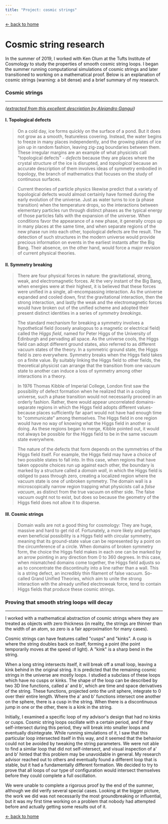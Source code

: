 ```yaml
---
title: "Project: cosmic strings"
---
```


[← back to home](../index.md)

# Cosmic string research

In the summer of 2019, I worked with Ken Olum at the Tufts Institute of Cosmology to study the properties of smooth cosmic string loops. I began the summer running computational simulations of cosmic strings and later transitioned to working on a mathematical proof. Below is an explanation of cosmic strings (warning: a bit dense) and a brief summary of my research.

### Cosmic strings

---
*(<a href="https://arxiv.org/html/astro-ph/0005186" target="_blank" rel="noopener noreferrer">extracted from this excellent description by Alejandro Gangui</a>)*

#### I. Topological defects

>On a cold day, ice forms quickly on the surface of a pond. But it does not grow as a smooth, featureless covering. Instead, the water begins to freeze in many places independently, and the growing plates of ice join up in random fashion, leaving zig-zag boundaries between them. These irregular margins are an example of what physicists call "topological defects" - *defects* because they are places where the crystal structure of the ice is disrupted, and *topological* because an accurate description of them involves ideas of symmetry embodied in topology, the branch of mathematics that focuses on the study of continuous surfaces.

>Current theories of particle physics likewise predict that a variety of topological defects would almost certainly have formed during the early evolution of the universe. Just as water turns to ice (a phase transition) when the temperature drops, so the interactions between elementary particles run through distinct phases as the typical energy of those particles falls with the expansion of the universe. When conditions favor the appearance of a new phase, it generally crops up in many places at the same time, and when separate regions of the new phase run into each other, topological defects are the result. The detection of such structures in the modern universe would provide precious information on events in the earliest instants after the Big Bang. Their absence, on the other hand, would force a major revision of current physical theories.

#### II. Symmetry breaking

>There are four physical forces in nature: the gravitational, strong, weak, and electromagnetic forces. At the very instant of the Big Bang, when energies were at their highest, it is believed that these forces were unified in a single, all-encompassing interaction. As the universe expanded and cooled down, first the gravitational interaction, then the strong interaction, and lastly the weak and the electromagnetic forces would have broken out of the unified scheme and adopted their present distinct identities in a series of *symmetry breakings*.

>The standard mechanism for breaking a symmetry involves a hypothetical field (loosely analogous to a magnetic or electrical field) called the *Higgs field*, named for Peter Higgs of the University of Edinburgh and pervading all space. As the universe cools, the Higgs field can adopt different ground states, also referred to as different vacuum states of the theory. In a symmetric ground state, the Higgs field is zero everywhere. Symmetry breaks when the Higgs field takes on a finite value. By suitably linking the Higgs field to other fields, the theoretical physicist can arrange that the transition from one vacuum state to another can induce a loss of symmetry among other interactions in a theory.

>In 1976 Thomas Kibble of Imperial College, London first saw the possibility of defect formation when he realized that in a cooling universe, such a phase transition would not necessarily proceed in an orderly fashion. Rather, there would appear uncorrelated domains-separate regions in which the Higgs field adopts different values-because places sufficiently far apart would not have had enough time to "communicate" among themselves. The Higgs field in one region would have no way of knowing what the Higgs field in another is doing. As these regions began to merge, Kibble pointed out, it would not always be possible for the Higgs field to be in the same vacuum state everywhere.

>The nature of the defects that form depends on the symmetries of the Higgs field itself. For example, the Higgs field may have a choice of two possible states to fall into. In this case, when regions that have taken opposite choices run up against each other, the boundary is marked by a structure called a *domain wall*, in which the Higgs field is obliged to pass through zero, creating a localized region where the vacuum state is one of unbroken symmetry. The domain wall is a microscopically narrow region trapping what physicists call a *false vacuum*, as distinct from the true vacuum on either side. The false vacuum ought not to exist, but does so because the geometry of the Higgs field does not allow it to disperse.

#### III. Cosmic strings

>Domain walls are not a good thing for cosmology: They are huge, massive and hard to get rid of. Fortunately, a more likely and perhaps even beneficial possibility is a Higgs field with circular symmetry, meaning that its ground-state value can be represented by a point on the circumference of a circle. When domains of broken symmetry form, the choice the Higgs field makes in each one can be marked by an arrow pointing in any direction from 0 to 360 degrees. In this case, when mismatched domains come together, the Higgs field adjusts so as to concentrate the discontinuity into a line rather than a wall. This is a string defect, an incredibly thin filament of false vacuum. So-called Grand Unified Theories, which aim to unite the strong interaction with the already unified electroweak force, tend to contain Higgs fields that produce these cosmic strings.

### Proving that smooth string loops will decay

---

I worked with a mathematical abstraction of cosmic strings where they are treated as objects with zero thickness (in reality, the strings are thinner than the width of an atom, so zero is a fair approximation for many cases).

Cosmic strings can have features called "cusps" and "kinks". A cusp is where the string doubles back on itself, forming a point (the point temporarily moves at the speed of light). A "kink" is a sharp bend in the string.

When a long string intersects itself, it will break off a small loop, leaving a kink behind in the original string. It is predicted that the remaining cosmic strings in the universe are mostly loops. I studied a subclass of these loops which have no cusps or kinks. The shape of the loop can be described by two 3D line functions, called a' and b', which are time and space derivatives of the string. These functions, projected onto the unit sphere, integrate to 0 over their entire length. Where the a' and b' functions intersect one another on the sphere, there is a cusp in the string. When there is a discontinuous jump in one or the other, there is a kink in the string.

Initially, I examined a specific loop of my advisor's design that had no kinks or cusps. Cosmic string loops oscillate with a certain period, and if they self-intersect during this period, they will break into smaller loops and eventually disintegrate. While running simulations of it, I saw that this particular loop intersected itself in this way, and it seemed that the behavior could not be avoided by tweaking the string parameters. We were not able to find a similar loop that did not self-intersect, and visual inspection of a' and b' hinted that this problem may be unavoidable in general. My research advisor reached out to others and eventually found a different loop that is stable, but it had a fundamentally different formation. We decided to try to prove that all loops of our type of configuration would intersect themselves before they could complete a full oscillation.

We were unable to complete a rigorous proof by the end of the summer, although we did verify several special cases. Looking at the bigger picture, the work we did was not necessarily the most groundbreaking or influential, but it was my first time working on a problem that nobody had attempted before and actually getting some results out of it.

[← back to home](../index.md)
